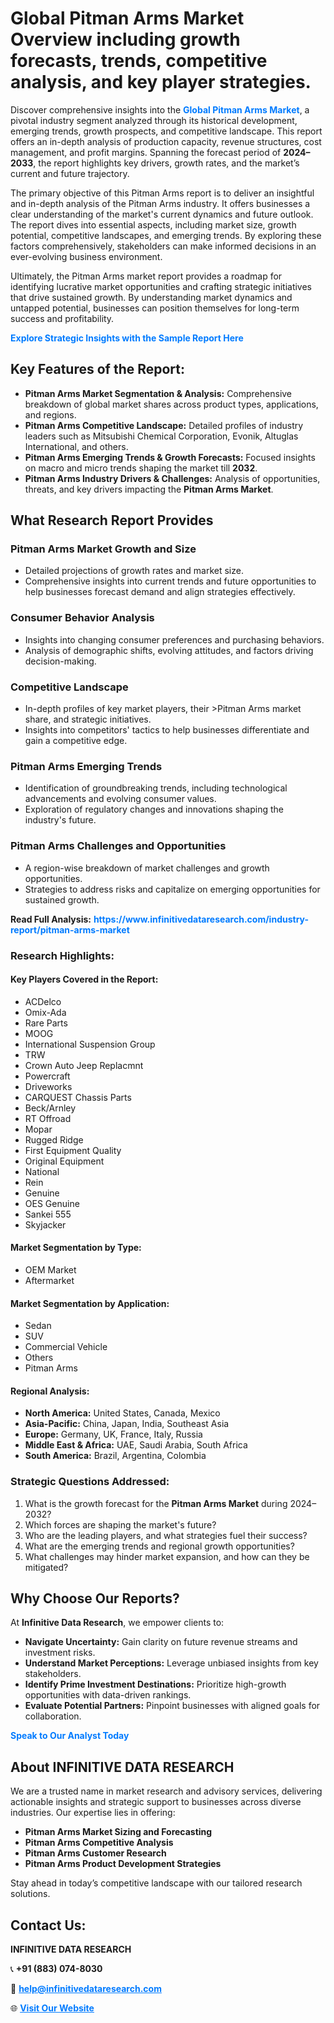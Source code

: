 <h1>Global Pitman Arms Market Overview including growth forecasts, trends, competitive analysis, and key player strategies.</h1>
<p>
Discover comprehensive insights into the 
<a href="https://www.infinitivedataresearch.com/industry-report/pitman-arms-market" rel="dofollow" style="color: #007BFF; text-decoration: none;"><strong>Global Pitman Arms Market</strong></a>, a pivotal industry segment analyzed through its historical development, emerging trends, growth prospects, and competitive landscape. This report offers an in-depth analysis of production capacity, revenue structures, cost management, and profit margins. Spanning the forecast period of <strong>2024–2033</strong>, the report highlights key drivers, growth rates, and the market’s current and future trajectory.
</p>
<p>
The primary objective of this Pitman Arms report is to deliver an insightful and in-depth analysis of the Pitman Arms industry. It offers businesses a clear understanding of the market's current dynamics and future outlook. The report dives into essential aspects, including market size, growth potential, competitive landscapes, and emerging trends. By exploring these factors comprehensively, stakeholders can make informed decisions in an ever-evolving business environment.
</p>
<p>
Ultimately, the Pitman Arms market report provides a roadmap for identifying lucrative market opportunities and crafting strategic initiatives that drive sustained growth. By understanding market dynamics and untapped potential, businesses can position themselves for long-term success and profitability.
</p>
<p>
<a href="https://www.infinitivedataresearch.com/request-sample/reportId=110827" style="color: #007BFF; text-decoration: none;"><strong>Explore Strategic Insights with the Sample Report Here</strong></a>
</p>

<h2>Key Features of the Report:</h2>
<ul>
<li><strong>Pitman Arms Market Segmentation & Analysis:</strong> Comprehensive breakdown of global market shares across product types, applications, and regions.</li>
<li><strong>Pitman Arms Competitive Landscape:</strong> Detailed profiles of industry leaders such as Mitsubishi Chemical Corporation, Evonik, Altuglas International, and others.</li>
<li><strong>Pitman Arms Emerging Trends & Growth Forecasts:</strong> Focused insights on macro and micro trends shaping the market till <strong>2032</strong>.</li>
<li><strong>Pitman Arms Industry Drivers & Challenges:</strong> Analysis of opportunities, threats, and key drivers impacting the <strong>Pitman Arms Market</strong>.</li>
</ul>

<h2>What Research Report Provides</h2>
<h3>Pitman Arms Market Growth and Size</h3>
<ul>
<li>Detailed projections of growth rates and market size.</li>
<li>Comprehensive insights into current trends and future opportunities to help businesses forecast demand and align strategies effectively.</li>
</ul>

<h3>Consumer Behavior Analysis</h3>
<ul>
<li>Insights into changing consumer preferences and purchasing behaviors.</li>
<li>Analysis of demographic shifts, evolving attitudes, and factors driving decision-making.</li>
</ul>

<h3>Competitive Landscape</h3>
<ul>
<li>In-depth profiles of key market players, their >Pitman Arms market share, and strategic initiatives.</li>
<li>Insights into competitors' tactics to help businesses differentiate and gain a competitive edge.</li>
</ul>

<h3>Pitman Arms Emerging Trends</h3>
<ul>
<li>Identification of groundbreaking trends, including technological advancements and evolving consumer values.</li>
<li>Exploration of regulatory changes and innovations shaping the industry's future.</li>
</ul>

<h3>Pitman Arms Challenges and Opportunities</h3>
<ul>
<li>A region-wise breakdown of market challenges and growth opportunities.</li>
<li>Strategies to address risks and capitalize on emerging opportunities for sustained growth.</li>
</ul>
<p><strong>Read Full Analysis:</strong> <a href="https://www.infinitivedataresearch.com/industry-report/pitman-arms-market" rel="dofollow" style="color: #007BFF; text-decoration: none;"><strong>https://www.infinitivedataresearch.com/industry-report/pitman-arms-market</strong></a></p>
<h3>Research Highlights:</h3>
<h4>Key Players Covered in the Report:</h4>
<ul><li>ACDelco</li><li>Omix-Ada</li><li>Rare Parts</li><li>MOOG</li><li>International Suspension Group</li><li>TRW</li><li>Crown Auto Jeep Replacmnt</li><li>Powercraft</li><li>Driveworks</li><li>CARQUEST Chassis Parts</li><li>Beck/Arnley</li><li>RT Offroad</li><li>Mopar</li><li>Rugged Ridge</li><li>First Equipment Quality</li><li>Original Equipment</li><li>National</li><li>Rein</li><li>Genuine</li><li>OES Genuine</li><li>Sankei 555</li><li>Skyjacker</li></ul>
<h4>Market Segmentation by Type:</h4>
<ul><li>OEM Market</li><li>Aftermarket</li></ul>
<h4>Market Segmentation by Application:</h4>
<ul><li>Sedan</li><li>SUV</li><li>Commercial Vehicle</li><li>Others</li><li>Pitman Arms</li></ul>

<h4>Regional Analysis:</h4>
<ul>
<li><strong>North America:</strong> United States, Canada, Mexico</li>
<li><strong>Asia-Pacific:</strong> China, Japan, India, Southeast Asia</li>
<li><strong>Europe:</strong> Germany, UK, France, Italy, Russia</li>
<li><strong>Middle East & Africa:</strong> UAE, Saudi Arabia, South Africa</li>
<li><strong>South America:</strong> Brazil, Argentina, Colombia</li>
</ul>

<h3>Strategic Questions Addressed:</h3>
<ol>
<li>What is the growth forecast for the <strong>Pitman Arms Market</strong> during 2024–2032?</li>
<li>Which forces are shaping the market's future?</li>
<li>Who are the leading players, and what strategies fuel their success?</li>
<li>What are the emerging trends and regional growth opportunities?</li>
<li>What challenges may hinder market expansion, and how can they be mitigated?</li>
</ol>

<h2>Why Choose Our Reports?</h2>
<p>At <strong>Infinitive Data Research</strong>, we empower clients to:</p>
<ul>
<li><strong>Navigate Uncertainty:</strong> Gain clarity on future revenue streams and investment risks.</li>
<li><strong>Understand Market Perceptions:</strong> Leverage unbiased insights from key stakeholders.</li>
<li><strong>Identify Prime Investment Destinations:</strong> Prioritize high-growth opportunities with data-driven rankings.</li>
<li><strong>Evaluate Potential Partners:</strong> Pinpoint businesses with aligned goals for collaboration.</li>
</ul>
<p><a href="https://www.infinitivedataresearch.com/industry-report/pitman-arms-market" rel="dofollow" style="color: #007BFF; text-decoration: none;"><strong>Speak to Our Analyst Today</strong></a></p>

<h2>About INFINITIVE DATA RESEARCH</h2>
<p>We are a trusted name in market research and advisory services, delivering actionable insights and strategic support to businesses across diverse industries. Our expertise lies in offering:</p>
<ul>
<li><strong>Pitman Arms Market Sizing and Forecasting</strong></li>
<li><strong>Pitman Arms Competitive Analysis</strong></li>
<li><strong>Pitman Arms Customer Research</strong></li>
<li><strong>Pitman Arms Product Development Strategies</strong></li>
</ul>
<p>Stay ahead in today’s competitive landscape with our tailored research solutions.</p>

<h2>Contact Us:</h2>
<p><strong>INFINITIVE DATA RESEARCH</strong></p>
<p>📞 <strong>+91 (883) 074-8030</strong></p>
<p>📧 <strong><a href="mailto:help@infinitivedataresearch.com" style="color: #007BFF;">help@infinitivedataresearch.com</a></strong></p>
<p>🌐 <strong><a href="https://www.infinitivedataresearch.com" rel="dofollow" style="color: #007BFF;">Visit Our Website</a></strong></p>